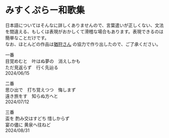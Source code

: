 # みすくぷらー和歌集

日本語についてはそんなに詳しくありませんので、言葉遣いが正しくない、文法を間違える、もしくは表現がおかしくて滑稽な場合もあります。表現できるのは簡単なことだけです。<br>
なお、ほとんどの作品は[猶狩さん](https://space.bilibili.com/9812876) の協力で作り出したので、ご了承ください。

一番<br>
目覚めむと　叶はぬ夢の　消えしかも<br>
ただ見返らず　行く先辿る<br>
2024/06/15

二番<br>
思ひ出で　打ち覚えつつ　悔しまず<br>
遠き旅をす　知らぬ方へと<br>
2024/07/12

三番<br>
盃を 酌み交はすどち 惜しからず<br>
宴の儘に 黄泉へ往ねど<br>
2024/08/31